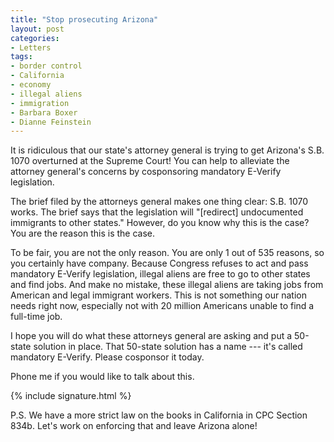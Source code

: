 ```yaml
---
title: "Stop prosecuting Arizona"
layout: post
categories:
- Letters
tags:
- border control
- California
- economy
- illegal aliens
- immigration
- Barbara Boxer
- Dianne Feinstein
---
```


It is ridiculous that our state's attorney general is trying to get Arizona's S.B. 1070 overturned at the Supreme Court! You can help to alleviate the attorney general's concerns by cosponsoring mandatory E-Verify legislation.

The brief filed by the attorneys general makes one thing clear: S.B. 1070 works. The brief says that the legislation will "\[redirect\] undocumented immigrants to other states." However, do you know why this is the case? You are the reason this is the case.

To be fair, you are not the only reason. You are only 1 out of 535 reasons, so you certainly have company. Because Congress refuses to act and pass mandatory E-Verify legislation, illegal aliens are free to go to other states and find jobs. And make no mistake, these illegal aliens are taking jobs from American and legal immigrant workers. This is not something our nation needs right now, especially not with 20 million Americans unable to find a full-time job.

I hope you will do what these attorneys general are asking and put a 50-state solution in place. That 50-state solution has a name --- it's called mandatory E-Verify. Please cosponsor it today.

Phone me if you would like to talk about this.

{% include signature.html %}

P.S. We have a more strict law on the books in California in CPC Section 834b. Let's work on enforcing that and leave Arizona alone!
